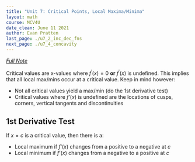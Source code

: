 ```yaml
---
title: "Unit 7: Critical Points, Local Maxima/Minima"
layout: math
course: MCV4U
date_clean: June 11 2021
author: Evan Pratten
last_page: ./u7_2_inc_dec_fns
next_page: ./u7_4_concavity
---
```


*[Full Note]({{site.baseurl}}/static/pdf/mcv4u/7.3%20Critical%20Points_Local%20Max-Min%20(4.2)%20FILL%20(2)%20(2).pdf)*

Critical values are x-values where $f^\prime(x) = 0$ **or** $f^\prime(x)$ is undefined. This implies that all local max/mins occur at a critical value. Keep in mind however:

 - Not all critical values yield a max/min (do the 1st derivative test)
 - Critical values where $f’(x)$ is undefined are the locations of cusps, corners, vertical tangents and discontinuities

## 1st Derivative Test

If $x = c$ is a critical value, then there is a:

 - Local maximum if $f’(x)$ changes from a positive to a negative at $c$
 - Local minimum if $f’(x)$ changes from a negative to a positive at $c$

